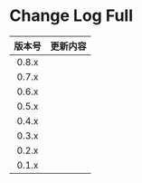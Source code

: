 # Change Log Full

| 版本号 | 更新内容
|:-----:|--------
| 0.8.x |
| 0.7.x |
| 0.6.x |
| 0.5.x |
| 0.4.x |
| 0.3.x |
| 0.2.x |
| 0.1.x |



